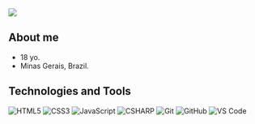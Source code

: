 <img src="https://cdn.discordapp.com/attachments/950572943019245568/983386132836388894/channels4_banner.jpg"/>

## About me
- 18 yo.
- Minas Gerais, Brazil.

## Technologies and Tools

![HTML5](https://img.shields.io/badge/HTML5-0C0C0C?style=for-the-badge&logo=html5&logoColor=red)
![CSS3](https://img.shields.io/badge/CSS3-black?style=for-the-badge&logo=css3&logoColor=blue)
![JavaScript](https://img.shields.io/badge/javascript-black?style=for-the-badge&logo=javascript&logoColor=yellow)
![CSHARP](https://img.shields.io/badge/c%23%20-black.svg?&style=for-the-badge&logo=c-sharp&logoColor=purple)
![Git](https://img.shields.io/badge/-Git-black?style=for-the-badge&logo=git)
![GitHub](https://img.shields.io/badge/GitHub-100000?style=for-the-badge&logo=github&logoColor=white)
![VS Code](https://img.shields.io/badge/-VS%20Code-black?style=for-the-badge&logo=visual-studio-code&logoColor=blue)

